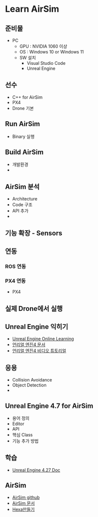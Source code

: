 # Learn AirSim

## 준비물

* PC
  * GPU : NVIDIA 1060 이상
  * OS : Windows 10 or Windows 11
  * SW 설치
    * Visual Studio Code
    * Unreal Engine

## 선수

* C++ for AirSim
* PX4
* Drone 기본

## Run AirSim

* Binary 실행

## Build AirSim

* 개발환경
* 

## AirSim 분석

* Architecture
* Code 구조
* API 추가
* 

## 기능 확장 - Sensors

## 연동

### ROS 연동

### PX4 연동

* PX4

## 실제 Drone에서 실행


## Unreal Engine 익히기

* [Unreal Engine Online Learning](https://academy.unrealengine.com/)
* [언리얼 엔진4 문서](http://api.unrealengine.com/KOR/)
* [언리얼 엔진4 비디오 튜토리얼](https://cafe.naver.com/unrealenginekr/735)

## 응용

* Collision Avoidance
* Object Detection
* 

## Unreal Engine 4.7 for AirSim
* 용어 정의
* Editor
* API
* 핵심 Class
* 기능 추가 방법
## 학습
* [Unreal Engine 4.27 Doc](https://docs.unrealengine.com/4.27/en-US/WhatsNew/)
## AirSim

* [AirSim github](https://github.com/Microsoft/AirSim)
* [AirSim 문서](https://microsoft.github.io/AirSim/)
* [Hexa만들기](https://github.com/Microsoft/AirSim/wiki/hexacopter)
